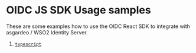 # OIDC JS SDK Usage samples

These are some examples how to use the OIDC React SDK to integrate with asgardeo / WSO2 Identity Server.

1. [`typescript`](/using-oidc-react-sdk/typescript)
